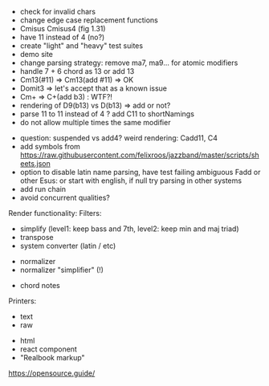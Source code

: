+ check for invalid chars
+ change edge case replacement functions
+ Cmisus Cmisus4 (fig 1.31)
+ have 11 instead of 4 (no?)
+ create "light" and "heavy" test suites
+ demo site
+ change parsing strategy: remove ma7, ma9... for atomic modifiers
+ handle 7 + 6 chord as 13 or add 13
+ Cm13(#11) =>  Cm13(add #11) => OK
+ Domit3 => let's accept that as a known issue
+ Cm+ => C+(add b3) : WTF?!
+ rendering of D9(b13) vs D(b13) => add or not?
+ parse 11 to 11 instead of 4 ? add C11 to shortNamings
+ do not allow multiple times the same modifier

- question: suspended vs add4?
    weird rendering: Cadd11, C4
- add symbols from https://raw.githubusercontent.com/felixroos/jazzband/master/scripts/sheets.json
- option to disable latin name parsing, have test failing ambiguous Fadd or other Esus: or start with english, if null try parsing in other systems
- add run chain
- avoid concurrent qualities?

Render functionality:
Filters:
- simplify (level1: keep bass and 7th, level2: keep min and maj triad)
- transpose
- system converter (latin / etc)
+ normalizer 
+ normalizer "simplifier" (!)
- chord notes

Printers:
+ text
+ raw
- html
- react component
- "Realbook markup"



https://opensource.guide/
